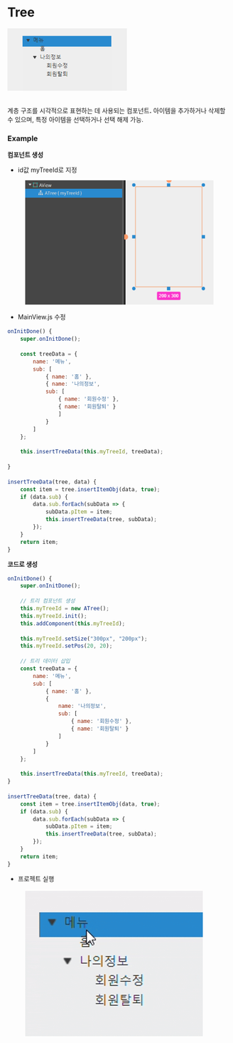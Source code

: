 # Tree

![](../../.gitbook/assets/스크린샷_2025-01-24_104143.png)

\
계층 구조를 시각적으로 표현하는 데 사용되는 컴포넌&#xD2B8;**.** 아이템을 추가하거나 삭제할 수 있으며, 특정 아이템을 선택하거나 선택 해제 가능.

### Example

**컴포넌트 생성**

* id값 myTreeId로 지정

<div align="left"><figure><img src="../../.gitbook/assets/image (1) (1) (1).png" alt=""><figcaption></figcaption></figure></div>



* MainView.js 수정

```javascript
onInitDone() {
    super.onInitDone();

    const treeData = { 
        name: '메뉴', 
        sub: [ 
            { name: '홈' }, 
            { name: '나의정보', 
            sub: [
                { name: '회원수정' }, 
                { name: '회원탈퇴' }
                ] 
            } 
        ] 
    };

    this.insertTreeData(this.myTreeId, treeData);

}

insertTreeData(tree, data) { 
    const item = tree.insertItemObj(data, true); 
    if (data.sub) { 
        data.sub.forEach(subData => { 
            subData.pItem = item; 
            this.insertTreeData(tree, subData); 
        }); 
    } 
    return item; 
} 
```



**코드로 생성**

```javascript
onInitDone() {
    super.onInitDone();

    // 트리 컴포넌트 생성
    this.myTreeId = new ATree();
    this.myTreeId.init();
    this.addComponent(this.myTreeId);

    this.myTreeId.setSize("300px", "200px");
    this.myTreeId.setPos(20, 20);

    // 트리 데이터 삽입
    const treeData = {
        name: '메뉴',
        sub: [
            { name: '홈' },
            {
                name: '나의정보',
                sub: [
                    { name: '회원수정' },
                    { name: '회원탈퇴' }
                ]
            }
        ]
    };

    this.insertTreeData(this.myTreeId, treeData);
}

insertTreeData(tree, data) {
    const item = tree.insertItemObj(data, true);
    if (data.sub) {
        data.sub.forEach(subData => {
            subData.pItem = item;
            this.insertTreeData(tree, subData);
        });
    }
    return item;
}
```



* 프로젝트 실행

<div align="left"><figure><img src="../../.gitbook/assets/화면 녹화 중 2025-07-10 163332.gif" alt=""><figcaption></figcaption></figure></div>
